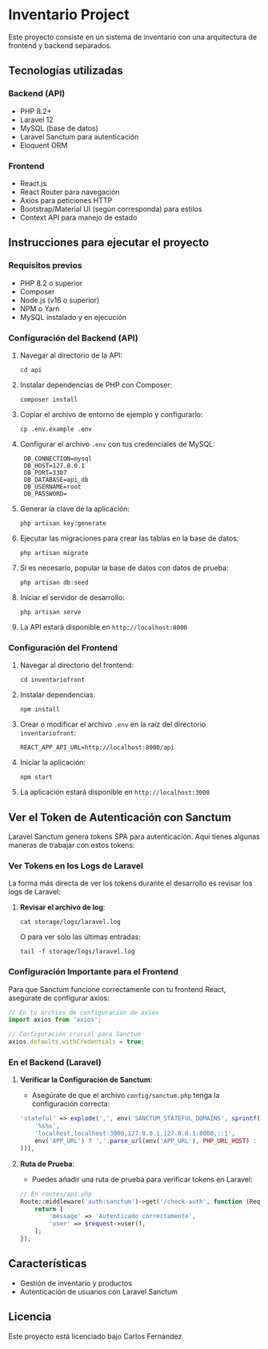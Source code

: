 # Inventario Project

Este proyecto consiste en un sistema de inventario con una arquitectura de frontend y backend separados.

## Tecnologías utilizadas

### Backend (API)
- PHP 8.2+
- Laravel 12
- MySQL (base de datos)
- Laravel Sanctum para autenticación
- Eloquent ORM

### Frontend
- React.js
- React Router para navegación
- Axios para peticiones HTTP
- Bootstrap/Material UI (según corresponda) para estilos
- Context API para manejo de estado

## Instrucciones para ejecutar el proyecto

### Requisitos previos
- PHP 8.2 o superior
- Composer
- Node.js (v16 o superior)
- NPM o Yarn
- MySQL instalado y en ejecución

### Configuración del Backend (API)

1. Navegar al directorio de la API:
   ```
   cd api
   ```

2. Instalar dependencias de PHP con Composer:
   ```
   composer install
   ```

3. Copiar el archivo de entorno de ejemplo y configurarlo:
   ```
   cp .env.example .env
   ```

4. Configurar el archivo `.env` con tus credenciales de MySQL:
   ```
    DB_CONNECTION=mysql
    DB_HOST=127.0.0.1
    DB_PORT=3307
    DB_DATABASE=api_db
    DB_USERNAME=root
    DB_PASSWORD=
   ```

5. Generar la clave de la aplicación:
   ```
   php artisan key:generate
   ```

6. Ejecutar las migraciones para crear las tablas en la base de datos:
   ```
   php artisan migrate
   ```

7. Si es necesario, popular la base de datos con datos de prueba:
   ```
   php artisan db:seed
   ```

8. Iniciar el servidor de desarrollo:
   ```
   php artisan serve
   ```

9. La API estará disponible en `http://localhost:8000`

### Configuración del Frontend

1. Navegar al directorio del frontend:
   ```
   cd inventariofront
   ```

2. Instalar dependencias:
   ```
   npm install
   ```

3. Crear o modificar el archivo `.env` en la raíz del directorio `inventariofront`:
   ```
   REACT_APP_API_URL=http://localhost:8000/api
   ```

4. Iniciar la aplicación:
   ```
   npm start
   ```

5. La aplicación estará disponible en `http://localhost:3000`

## Ver el Token de Autenticación con Sanctum

Laravel Sanctum genera tokens SPA para autenticación. Aquí tienes algunas maneras de trabajar con estos tokens:

### Ver Tokens en los Logs de Laravel

La forma más directa de ver los tokens durante el desarrollo es revisar los logs de Laravel:

1. **Revisar el archivo de log**:
   ```
   cat storage/logs/laravel.log
   ```
   
   O para ver solo las últimas entradas:
   ```
   tail -f storage/logs/laravel.log
   ```

### Configuración Importante para el Frontend

Para que Sanctum funcione correctamente con tu frontend React, asegúrate de configurar axios:

```javascript
// En tu archivo de configuración de axios
import axios from 'axios';

// Configuración crucial para Sanctum
axios.defaults.withCredentials = true;
```

### En el Backend (Laravel)

1. **Verificar la Configuración de Sanctum**:
   - Asegúrate de que el archivo `config/sanctum.php` tenga la configuración correcta:
   ```php
   'stateful' => explode(',', env('SANCTUM_STATEFUL_DOMAINS', sprintf(
       '%s%s',
       'localhost,localhost:3000,127.0.0.1,127.0.0.1:8000,::1',
       env('APP_URL') ? ','.parse_url(env('APP_URL'), PHP_URL_HOST) : ''
   ))),
   ```

2. **Ruta de Prueba**:
   - Puedes añadir una ruta de prueba para verificar tokens en Laravel:
   ```php
   // En routes/api.php
   Route::middleware('auth:sanctum')->get('/check-auth', function (Request $request) {
       return [
           'message' => 'Autenticado correctamente',
           'user' => $request->user(),
       ];
   });
   ```

## Características

- Gestión de inventario y productos
- Autenticación de usuarios con Laravel Sanctum


## Licencia

Este proyecto está licenciado bajo Carlos Fernández

